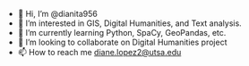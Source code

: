 - 👋 Hi, I’m @dianita956
- 👀 I’m interested in GIS, Digital Humanities, and Text analysis.
- 🌱 I’m currently learning Python, SpaCy, GeoPandas, etc. 
- 💞️ I’m looking to collaborate on Digital Humanities project 
- 📫 How to reach me diane.lopez2@utsa.edu

<!---
dianita956/dianita956 is a ✨ special ✨ repository because its `README.md` (this file) appears on your GitHub profile.
You can click the Preview link to take a look at your changes.
--->

